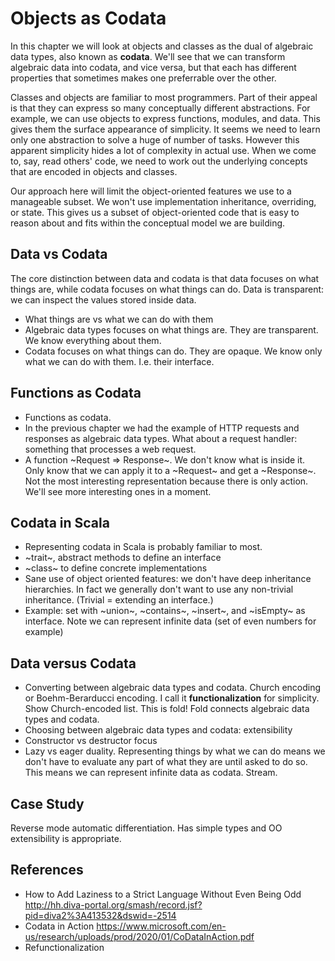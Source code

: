 # Objects as Codata

In this chapter we will look at objects and classes as the dual of algebraic data types, also known as **codata**.
We'll see that we can transform algebraic data into codata, and vice versa, but that each has different properties that sometimes makes one preferrable over the other.

Classes and objects are familiar to most programmers. Part of their appeal is that they can express so many conceptually different abstractions. For example, we can use objects to express functions, modules, and data. This gives them the surface appearance of simplicity. It seems we need to learn only one abstraction to solve a huge of number of tasks. However this apparent simplicity hides a lot of complexity in actual use. When we come to, say, read others' code, we need to work out the underlying concepts that are encoded in objects and classes.

Our approach here will limit the object-oriented features we use to a manageable subset. We won't use implementation inheritance, overriding, or state. This gives us a subset of object-oriented code that is easy to reason about and fits within the conceptual model we are building.


## Data vs Codata

The core distinction between data and codata is that data focuses on what things are, while codata focuses on what things can do. Data is transparent: we can inspect the values stored inside data.

- What things are vs what we can do with them
- Algebraic data types focuses on what things are. They are transparent. We know everything about them.
- Codata focuses on what things can do. They are opaque. We know only what we can do with them. I.e. their interface.

## Functions as Codata

- Functions as codata.
- In the previous chapter we had the example of HTTP requests and responses as algebraic data types. What about a request handler: something that processes a web request.
- A function ~Request => Response~. We don't know what is inside it. Only know that we can apply it to a ~Request~ and get a ~Response~. Not the most interesting representation because there is only action. We'll see more interesting ones in a moment.


## Codata in Scala

- Representing codata in Scala is probably familiar to most.
- ~trait~, abstract methods to define an interface
- ~class~ to define concrete implementations
- Sane use of object oriented features: we don't have deep inheritance hierarchies. In fact we generally don't want to use any non-trivial inheritance. (Trivial = extending an interface.)
- Example: set with ~union~, ~contains~, ~insert~, and ~isEmpty~ as interface. Note we can represent infinite data (set of even numbers for example)

## Data versus Codata

- Converting between algebraic data types and codata. Church encoding or Boehm-Berarducci encoding. I call it **functionalization** for simplicity. Show Church-encoded list. This is fold! Fold connects algebraic data types and codata.
- Choosing between algebraic data types and codata: extensibility
- Constructor vs destructor focus
- Lazy vs eager duality. Representing things by what we can do means we don't have to evaluate any part of what they are until asked to do so. This means we can represent infinite data as codata. Stream.

## Case Study

Reverse mode automatic differentiation. Has simple types and OO extensibility is appropriate.

## References

- How to Add Laziness to a Strict Language Without Even Being Odd http://hh.diva-portal.org/smash/record.jsf?pid=diva2%3A413532&dswid=-2514
- Codata in Action
  https://www.microsoft.com/en-us/research/uploads/prod/2020/01/CoDataInAction.pdf
- Refunctionalization
